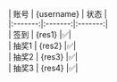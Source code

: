 | 账号 | {username} | 状态 |<br>|:-------:|:-------:|:-------:|<br>| 签到 | {res1} |✅|<br>| 抽奖1 | {res2} |✅|<br>| 抽奖2 | {res3} |✅|<br>| 抽奖3 | {res4} |✅|
